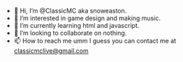 - 👋 Hi, I’m @ClassicMC aka snoweaston.
- 👀 I’m interested in game design and making music.
- 🌱 I’m currently learning html and javascript.
- 💞️ I’m looking to collaborate on nothing.
- 📫 How to reach me umm I guess you can contact me at classicmclive@gmail.com

<!---
snoweaston/snoweaston is a ✨ special ✨ repository because its `README.md` (this file) appears on your GitHub profile.
You can click the Preview link to take a look at your changes.
--->

